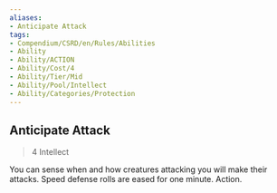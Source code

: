 ```yaml
---
aliases:
- Anticipate Attack
tags:
- Compendium/CSRD/en/Rules/Abilities
- Ability
- Ability/ACTION
- Ability/Cost/4
- Ability/Tier/Mid
- Ability/Pool/Intellect
- Ability/Categories/Protection
---
```


  
## Anticipate Attack  
>4  Intellect  
  
You can sense when and how creatures attacking you will make their attacks. Speed defense rolls are eased for one minute. Action.